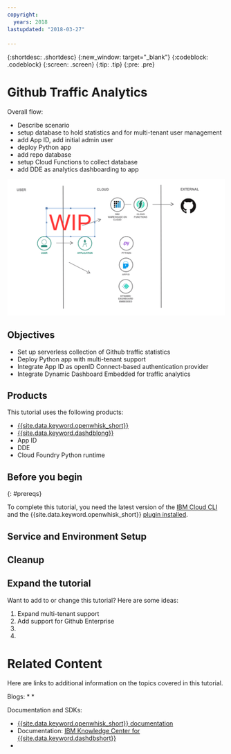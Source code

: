 ```yaml
---
copyright:
  years: 2018
lastupdated: "2018-03-27"

---
```


{:shortdesc: .shortdesc}
{:new_window: target="_blank"}
{:codeblock: .codeblock}
{:screen: .screen}
{:tip: .tip}
{:pre: .pre}

# Github Traffic Analytics

Overall flow:
- Describe scenario
- setup database to hold statistics and for multi-tenant user management
- add App ID, add initial admin user
- deploy Python app
- add repo database
- setup Cloud Functions to collect database
- add DDE as analytics dashboarding to app



![](images/solution24-github-traffic-analytics/Architecture.png)

## Objectives

* Set up serverless collection of Github traffic statistics
* Deploy Python app with multi-tenant support
* Integrate App ID as openID Connect-based authentication provider
* Integrate Dynamic Dashboard Embedded for traffic analytics

## Products

This tutorial uses the following products:
   * [{{site.data.keyword.openwhisk_short}}](https://console.bluemix.net/openwhisk/)
   * [{{site.data.keyword.dashdblong}} ](https://console.bluemix.net/catalog/services/db2-warehouse)
   * App ID
   * DDE
   * Cloud Foundry Python runtime

## Before you begin
{: #prereqs}

To complete this tutorial, you need the latest version of the [IBM Cloud CLI](https://console.bluemix.net/docs/cli/index.html#overview) and the {{site.data.keyword.openwhisk_short}} [plugin installed](https://console.bluemix.net/docs/cli/reference/bluemix_cli/extend_cli.html#plug-ins).


## Service and Environment Setup


## Cleanup

## Expand the tutorial
Want to add to or change this tutorial? Here are some ideas:
1. Expand multi-tenant support
2. Add support for Github Enterprise
3.
4.

# Related Content
Here are links to additional information on the topics covered in this tutorial.

Blogs:
*
*

Documentation and SDKs:
* [{{site.data.keyword.openwhisk_short}} documentation](https://console.bluemix.net/docs/openwhisk/openwhisk_about.html#about-cloud-functions)
* Documentation: [IBM Knowledge Center for {{site.data.keyword.dashdbshort}}](https://www.ibm.com/support/knowledgecenter/en/SS6NHC/com.ibm.swg.im.dashdb.kc.doc/welcome.html)
*
